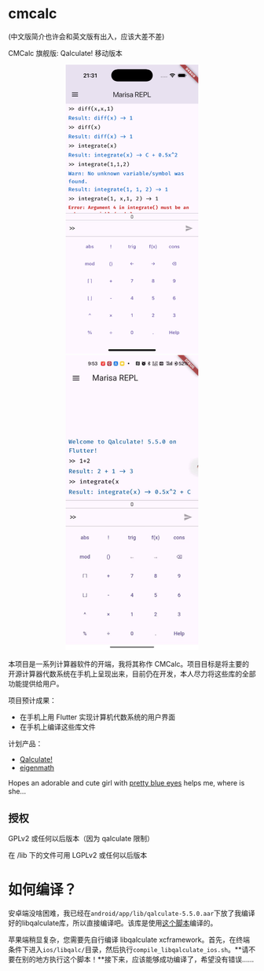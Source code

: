 # cmcalc

(中文版简介也许会和英文版有出入，应该大差不差)

CMCalc 旗舰版: Qalculate! 移动版本

<p align="center">
<img alt="iOS screenshot" src="screenshots/ios.png" width=270>
<img alt="Android screenshot" src="screenshots/android.jpg" width=270>
</p>

本项目是一系列计算器软件的开端，我将其称作 CMCalc。项目目标是将主要的开源计算器代数系统在手机上呈现出来，目前仍在开发，本人尽力将这些库的全部功能提供给用户。

项目预计成果：
- 在手机上用 Flutter 实现计算机代数系统的用户界面
- 在手机上编译这些库文件

计划产品：
- [Qalculate!](http://qalculate.github.io/)
- [eigenmath](https://georgeweigt.github.io/)

Hopes an adorable and cute girl with [pretty blue eyes](https://www.youtube.com/watch?v=r1of21efNtk)
helps me, where is she...

## 授权

GPLv2 或任何以后版本（因为 qalculate 限制）

在 /lib 下的文件可用 LGPLv2 或任何以后版本

# 如何编译？

安卓端没啥困难，我已经在`android/app/lib/qalculate-5.5.0.aar`下放了我编译好的libqalculate库，所以直接编译吧。该库是使用[这个脚本](https://github.com/BenderBlog/libqalculate-android)编译的。

苹果端稍显复杂，您需要先自行编译 libqalculate xcframework。首先，在终端条件下进入`ios/libqalc/`目录，然后执行`compile_libqalculate_ios.sh`。**请不要在别的地方执行这个脚本！**接下来，应该能够成功编译了，希望没有错误……
